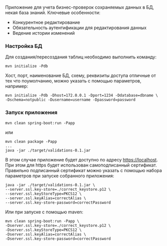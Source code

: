 Приложение для учета бизнес-проверок сохраняемых данных в БД, некая база знаний. Ключевые особенности:
* Конкурентное редактирование
* Обязательность аутентификации для редактирования данных
* Ведение истории изменений

### Настройка БД
Для создания/пересоздания таблиц необходимо выполнить команду:
```
mvn initialize -Pdb
```
Хост, порт, наименование БД, схему, реквизиты доступа отличные от тех что поумолчанию, можно указать с помощью параметров, например:
```
mvn initialize -Pdb -Dhost=172.0.0.1 -Dport=1234 -Ddatabase=dbname \
-Dschema=notpublic -Dusername=username -Dpassword=password
```

### Запуск приложения
```
mvn clean spring-boot:run -Papp
```

или
```
mvn clean package -Papp
...
java -jar ./target/validations-0.1.jar
```

В этом случае приложение будет доступно по адресу [https://localhost](https://localhost). При этом для https будет использован самоподписанный сертификат. Правильно подписанный сертификат можно указать с помощью набора параметров при запуске собранного приложения:
```
java -jar ./target/validations-0.1.jar \
--server.ssl.key-store=./correct_keystore.p12 \
--server.ssl.keyStoreType=PKCS12 \
--server.ssl.keyAlias=correctAlias \
--server.ssl.key-store-password=correctPassword
```
Или при запуске с помощью maven:
```
mvn clean spring-boot:run -Papp \
-Dserver.ssl.key-store=./correct_keystore.p12 \
-Dserver.ssl.keyStoreType=PKCS12 \
-Dserver.ssl.keyAlias=correctAlias \
-Dserver.ssl.key-store-password=correctPassword
```
